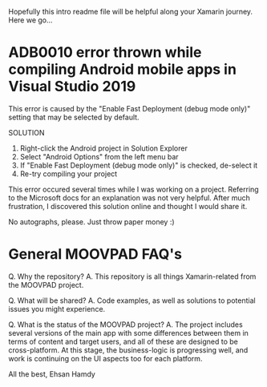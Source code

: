 Hopefully this intro readme file will be helpful along your Xamarin journey. Here we go...

# ADB0010 error thrown while compiling Android mobile apps in Visual Studio 2019
This error is caused by the "Enable Fast Deployment (debug mode only)" setting that may be selected by default.

SOLUTION
1. Right-click the Android project in Solution Explorer
2. Select "Android Options" from the left menu bar
3. If "Enable Fast Deployment (debug mode only)" is checked, de-select it
4. Re-try compiling your project

This error occured several times while I was working on a project. 
Referring to the Microsoft docs for an explanation was not very helpful. After much frustration, I discovered this solution online and thought I would share it.

No autographs, please. 
Just throw paper money :)

# General MOOVPAD FAQ's
Q. Why the repository?
A. This repository is all things Xamarin-related from the MOOVPAD project.

Q. What will be shared?
A. Code examples, as well as solutions to potential issues you might experience.

Q. What is the status of the MOOVPAD project?
A. The project includes several versions of the main app with some differences between them in terms of content and target users, and all of these are designed to be cross-platform. At this stage, the business-logic is progressing well, and work is continuing on the UI aspects too for each platform.

All the best,
Ehsan Hamdy
